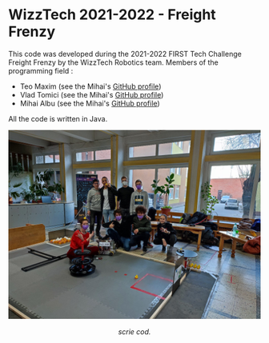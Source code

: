# WizzTech 2021-2022 - Freight Frenzy

This code was developed during the 2021-2022 FIRST Tech Challenge Freight Frenzy by the WizzTech Robotics team.
Members of the programming field :

- Teo Maxim (see the Mihai's [GitHub profile](https://github.com/tmaxmax))
- Vlad Tomici (see the Mihai's [GitHub profile](https://github.com/VladTomici14))
- Mihai Albu (see the Mihai's [GitHub profile](https://github.com/LittleGreenMen-1))

All the code is written in Java.

![Tema picture from the 2021-2022 remote regionals](images/team-photo-regionals.jpeg)

<center style="font-style: italic;"> scrie cod. </center>